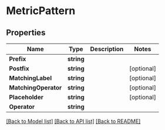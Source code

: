 # MetricPattern

## Properties

Name | Type | Description | Notes
------------ | ------------- | ------------- | -------------
**Prefix** | **string** |  | 
**Postfix** | **string** |  | [optional] 
**MatchingLabel** | **string** |  | [optional] 
**MatchingOperator** | **string** |  | [optional] 
**Placeholder** | **string** |  | [optional] 
**Operator** | **string** |  | 

[[Back to Model list]](../README.md#documentation-for-models) [[Back to API list]](../README.md#documentation-for-api-endpoints) [[Back to README]](../README.md)


